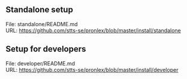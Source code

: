 ## Standalone setup
File: standalone/README.md   
URL: https://github.com/stts-se/pronlex/blob/master/install/standalone

## Setup for developers
File: developer/README.md   
URL: https://github.com/stts-se/pronlex/blob/master/install/developer

